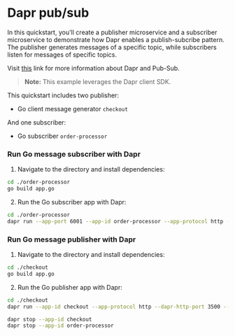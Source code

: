 # Dapr pub/sub

In this quickstart, you'll create a publisher microservice and a subscriber microservice to demonstrate how Dapr enables a publish-subcribe pattern. The publisher generates messages of a specific topic, while subscribers listen for messages of specific topics.

Visit [this](https://docs.dapr.io/developing-applications/building-blocks/pubsub/) link for more information about Dapr and Pub-Sub.

> **Note:** This example leverages the Dapr client SDK. 

This quickstart includes two publisher:

- Go client message generator `checkout` 

And one subscriber: 
 
- Go subscriber `order-processor`

### Run Go message subscriber with Dapr

1. Navigate to the directory and install dependencies: 

<!-- STEP
name: Build Go file
-->

```bash
cd ./order-processor
go build app.go
```
<!-- END_STEP -->

2. Run the Go subscriber app with Dapr: 

<!-- STEP
name: Run Go subscriber
expected_stdout_lines:
  - '== APP == Subscriber received:  {"orderId":10}'
  - "Exited App successfully"
expected_stderr_lines:
output_match_mode: substring
background: true
sleep: 15
-->

```bash
cd ./order-processor
dapr run --app-port 6001 --app-id order-processor --app-protocol http --dapr-http-port 3501 --components-path ../../../components -- go run app.go
```

<!-- END_STEP -->

### Run Go message publisher with Dapr

1. Navigate to the directory and install dependencies: 

<!-- STEP
name: Build Go file
-->

```bash
cd ./checkout
go build app.go
```
<!-- END_STEP -->
2. Run the Go publisher app with Dapr: 

<!-- STEP
name: Run Go publisher
expected_stdout_lines:
  - '== APP == Published data:  {"orderId":1}'
  - '== APP == Published data:  {"orderId":2}'
  - "Exited App successfully"
expected_stderr_lines:
output_match_mode: substring
background: true
sleep: 15
-->
    
```bash
cd ./checkout
dapr run --app-id checkout --app-protocol http --dapr-http-port 3500 --components-path ../../../components -- go run app.go
```

<!-- END_STEP -->

```bash
dapr stop --app-id checkout
dapr stop --app-id order-processor
```
